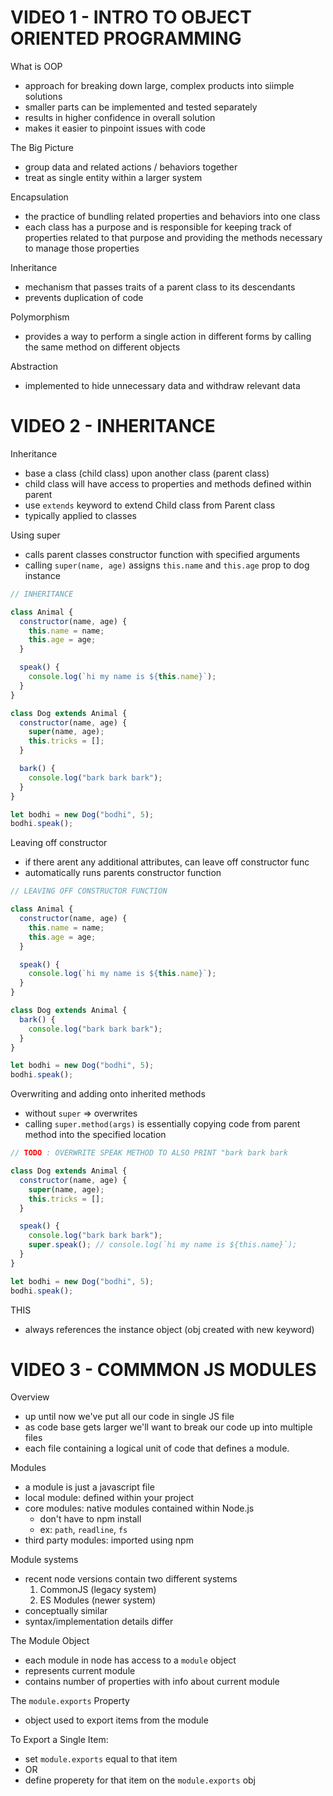 # VIDEO 1 - INTRO TO OBJECT ORIENTED PROGRAMMING

What is OOP

- approach for breaking down large, complex products into siimple solutions
- smaller parts can be implemented and tested separately
- results in higher confidence in overall solution
- makes it easier to pinpoint issues with code

The Big Picture

- group data and related actions / behaviors together
- treat as single entity within a larger system

Encapsulation

- the practice of bundling related properties and behaviors into
  one class
- each class has a purpose and is responsible for keeping track of
  properties related to that purpose and providing the methods
  necessary to manage those properties

Inheritance

- mechanism that passes traits of a parent class to its descendants
- prevents duplication of code

Polymorphism

- provides a way to perform a single action in different forms by
  calling the same method on different objects

Abstraction

- implemented to hide unnecessary data and withdraw relevant data

# VIDEO 2 - INHERITANCE

Inheritance

- base a class (child class) upon another class (parent class)
- child class will have access to properties and methods defined within parent
- use `extends` keyword to extend Child class from Parent class
- typically applied to classes

Using super

- calls parent classes constructor function with specified arguments
- calling `super(name, age)` assigns `this.name` and `this.age` prop to dog instance

```js
// INHERITANCE

class Animal {
  constructor(name, age) {
    this.name = name;
    this.age = age;
  }

  speak() {
    console.log(`hi my name is ${this.name}`);
  }
}

class Dog extends Animal {
  constructor(name, age) {
    super(name, age);
    this.tricks = [];
  }

  bark() {
    console.log("bark bark bark");
  }
}

let bodhi = new Dog("bodhi", 5);
bodhi.speak();
```

Leaving off constructor

- if there arent any additional attributes, can leave off constructor func
- automatically runs parents constructor function

```js
// LEAVING OFF CONSTRUCTOR FUNCTION

class Animal {
  constructor(name, age) {
    this.name = name;
    this.age = age;
  }

  speak() {
    console.log(`hi my name is ${this.name}`);
  }
}

class Dog extends Animal {
  bark() {
    console.log("bark bark bark");
  }
}

let bodhi = new Dog("bodhi", 5);
bodhi.speak();
```

Overwriting and adding onto inherited methods

- without `super` => overwrites
- calling `super.method(args)` is essentially copying code from parent method into the specified location

```js
// TODO : OVERWRITE SPEAK METHOD TO ALSO PRINT "bark bark bark

class Dog extends Animal {
  constructor(name, age) {
    super(name, age);
    this.tricks = [];
  }

  speak() {
    console.log("bark bark bark");
    super.speak(); // console.log(`hi my name is ${this.name}`);
  }
}

let bodhi = new Dog("bodhi", 5);
bodhi.speak();
```

THIS

- always references the instance object (obj created with new keyword)

# VIDEO 3 - COMMMON JS MODULES

Overview

- up until now we've put all our code in single JS file
- as code base gets larger we'll want to break our code up into multiple files
- each file containing a logical unit of code that defines a module.

Modules

- a module is just a javascript file
- local module: defined within your project
- core modules: native modules contained within Node.js
  - don't have to npm install
  - ex: `path`, `readline`, `fs`
- third party modules: imported using npm

Module systems

- recent node versions contain two different systems
  1.  CommonJS (legacy system)
  2.  ES Modules (newer system)
- conceptually similar
- syntax/implementation details differ

The Module Object

- each module in node has access to a `module` object
- represents current module
- contains number of properties with info about current module

The `module.exports` Property

- object used to export items from the module

To Export a Single Item:

- set `module.exports` equal to that item
- OR
- define properety for that item on the `module.exports` obj

